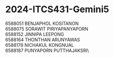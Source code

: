 # 2024-ITCS431-Gemini5
6588051	BENJAPHOL	KOSITANON\
6588075	SORAWIT	PIRIYAPANYAPORN\
6588152	JINNIPA	LEEPONG\
6588164	THONTHAN	ARUNYAWAS\
6588178	NICHAKUL	KONGNUAL\
6588187	PUNYAPORN	PUTTHAJAKSRI\
